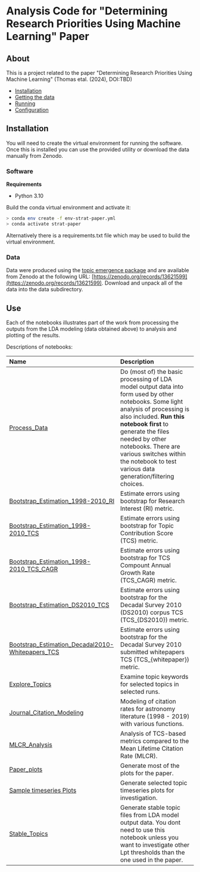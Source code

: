 # Analysis Code for "Determining Research Priorities Using Machine Learning" Paper 

## About
This is a project related to the paper "Determining Research Priorities Using Machine Learning" (Thomas etal. (2024), DOI:TBD) 

- [Installation](#installation)
- [Getting the data](#getting-the-data)
- [Running](#running)
- [Configuration](#configuration)


## Installation

You will need to create the virtual environment for running the software. Once this is installed you can use the provided utility or download the data manually from Zenodo.

### Software 
**Requirements**
- Python 3.10

Build the conda virtual environment and activate it:
```bash
> conda env create -f env-strat-paper.yml
> conda activate strat-paper
```

Alternatively there is a requirements.txt file which may be used to build the virtual environment.

### Data 

Data were produced using the [topic emergence package](https://github.com/abuonomo/topic-emergence-ADS) and are available from Zenodo at the following URL: [https://zenodo.org/records/13621599](https://zenodo.org/records/13621599). Download and unpack all of the data into the data subdirectory. 
 
## Use

Each of the notebooks illustrates part of the work from processing the outputs from the LDA modeling (data obtained above) to analysis and plotting of the results. 

Descriptions of notebooks:

| Name | Description |
| :--- | :---------- | 
| [Process\_Data](notebooks/Process_Data.ipynb) | Do (most of) the basic processing of LDA model output data into form used by other notebooks. Some light analysis of processing is also included. **Run this notebook first** to generate the files needed by other notebooks. There are various switches within the notebook to test various data generation/filtering choices. |  
| [Bootstrap\_Estimation\_1998-2010\_RI](notebooks/Bootstrap_Estimation_1998-2010_RI.ipynb) | Estimate errors using bootstrap for Research Interest (RI) metric. |  
| [Bootstrap\_Estimation\_1998-2010\_TCS](notebooks/Bootstrap_Estimation_1998-2010_TCS.ipynb)| Estimate errors using bootstrap for Topic Contribution Score (TCS) metric. |  
| [Bootstrap\_Estimation\_1998-2010\_TCS\_CAGR]( notebooks/Bootstrap_Estimation_1998-2010_TCS_CAGR.ipynb) | Estimate errors using bootstrap for TCS Compount Annual Growth Rate (TCS\_CAGR) metric. | 
| [Bootstrap\_Estimation\_DS2010\_TCS](notebooks/Bootstrap_Estimation_DS2010_TCS.ipynb)        | Estimate errors using bootstrap for the Decadal Survey 2010 (DS2010) corpus TCS (TCS_{DS2010}) metric. | 
| [Bootstrap\_Estimation\_Decadal2010-Whitepapers\_TCS](notebooks/Bootstrap_Estimation_Decadal2010-Whitepapers_TCS.ipynb) | Estimate errors using bootstrap for the Decadal Survey 2010 submitted whitepapers TCS (TCS_{whitepaper}) metric. | 
| [Explore\_Topics](notebooks/Explore_Topics.ipynb) | Examine topic keywords for selected topics in selected runs. |  
| [Journal\_Citation\_Modeling](notebooks/Journal_Citation_Modeling.ipynb) | Modeling of citation rates for astronomy literature (1998 - 2019) with various functions. | 
| [MLCR\_Analysis](notebooks/MLCR_Analysis.ipynb) | Analysis of TCS-based metrics compared to the Mean Lifetime Citation Rate (MLCR). | 
| [Paper\_plots](notebooks/Paper_plots.ipynb) | Generate most of the plots for the paper. |  
| [Sample timeseries Plots](notebooks/sample_topic_timeseries_plots.ipynb) | Generate selected topic timeseries plots for investigation. |
| [Stable\_Topics](notebooks/Stable_Topics.ipynb) | Generate stable topic files from LDA model output data. You dont need to use this notebook unless you want to investigate other Lpt thresholds than the one used in the paper. |  


